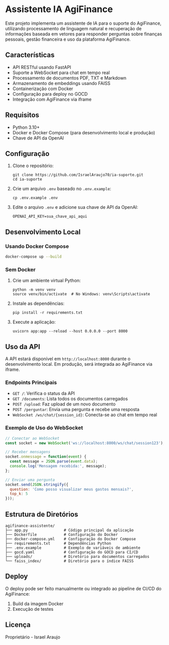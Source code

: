 # Assistente IA AgiFinance

Este projeto implementa um assistente de IA para o suporte do AgiFinance, utilizando processamento de linguagem natural e recuperação de informações baseada em vetores para responder perguntas sobre finanças pessoais, gestão financeira e uso da plataforma AgiFinance.

## Características

- API RESTful usando FastAPI
- Suporte a WebSocket para chat em tempo real
- Processamento de documentos PDF, TXT e Markdown
- Armazenamento de embeddings usando FAISS
- Containerização com Docker
- Configuração para deploy no GOCD
- Integração com AgiFinance via iframe

## Requisitos

- Python 3.10+
- Docker e Docker Compose (para desenvolvimento local e produção)
- Chave de API da OpenAI

## Configuração

1. Clone o repositório:
   ```
   git clone https://github.com/IsraelAraujo70/ia-suporte.git
   cd ia-suporte
   ```

2. Crie um arquivo `.env` baseado no `.env.example`:
   ```
   cp .env.example .env
   ```

3. Edite o arquivo `.env` e adicione sua chave de API da OpenAI:
   ```
   OPENAI_API_KEY=sua_chave_api_aqui
   ```

## Desenvolvimento Local

### Usando Docker Compose

```bash
docker-compose up --build
```

### Sem Docker

1. Crie um ambiente virtual Python:
   ```
   python -m venv venv
   source venv/bin/activate  # No Windows: venv\Scripts\activate
   ```

2. Instale as dependências:
   ```
   pip install -r requirements.txt
   ```

3. Execute a aplicação:
   ```
   uvicorn app:app --reload --host 0.0.0.0 --port 8000
   ```

## Uso da API

A API estará disponível em `http://localhost:8000` durante o desenvolvimento local. Em produção, será integrada ao AgiFinance via iframe.

### Endpoints Principais

- `GET /`: Verifica o status da API
- `GET /documents`: Lista todos os documentos carregados
- `POST /upload`: Faz upload de um novo documento
- `POST /perguntar`: Envia uma pergunta e recebe uma resposta
- `WebSocket /ws/chat/{session_id}`: Conecta-se ao chat em tempo real

### Exemplo de Uso do WebSocket

```javascript
// Conectar ao WebSocket
const socket = new WebSocket('ws://localhost:8000/ws/chat/session123');

// Receber mensagens
socket.onmessage = function(event) {
  const message = JSON.parse(event.data);
  console.log('Mensagem recebida:', message);
};

// Enviar uma pergunta
socket.send(JSON.stringify({
  question: 'Como posso visualizar meus gastos mensais?',
  top_k: 5
}));
```

## Estrutura de Diretórios

```
agifinance-assistente/
├── app.py                # Código principal da aplicação
├── Dockerfile            # Configuração do Docker
├── docker-compose.yml    # Configuração do Docker Compose
├── requirements.txt      # Dependências Python
├── .env.example          # Exemplo de variáveis de ambiente
├── gocd.yaml             # Configuração do GOCD para CI/CD
├── uploads/              # Diretório para documentos carregados
└── faiss_index/          # Diretório para o índice FAISS
```

## Deploy

O deploy pode ser feito manualmente ou integrado ao pipeline de CI/CD do AgiFinance:

1. Build da imagem Docker
2. Execução de testes

## Licença

Proprietário - Israel Araujo
